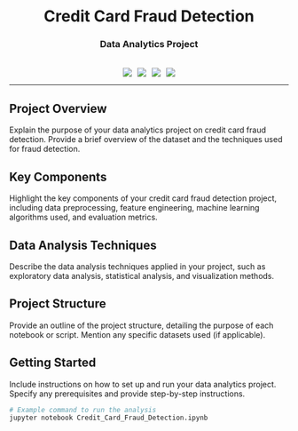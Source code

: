 <div align="center"><h1><strong>Credit Card Fraud Detection</strong></h1></div>
<div align="center"><h3><strong>Data Analytics Project</strong></h3></div>
<br>
<div align="center"><img style="margin: auto; padding: 0px 5px 0px 5px;" src="https://img.shields.io/badge/Made%20With%20Python-FFD43B?style=for-the-badge&logo=python&logoColor=darkgreen"><img style="margin: auto; padding: 0px 5px 0px 5px;" src="https://img.shields.io/badge/Jupyter%20Notebook-F37626?style=for-the-badge&logo=jupyter&logoColor=white"><img style="margin: auto; padding: 0px 5px 0px 5px;" src="https://img.shields.io/badge/Pandas-150458?style=for-the-badge&logo=pandas&logoColor=white"><img style="margin: auto; padding: 0px 5px 0px 5px;" src="https://img.shields.io/badge/Scikit_Learn-F7931E?style=for-the-badge&logo=scikit-learn&logoColor=white"></div>

---

## **Project Overview**

Explain the purpose of your data analytics project on credit card fraud detection. Provide a brief overview of the dataset and the techniques used for fraud detection.

## **Key Components**

Highlight the key components of your credit card fraud detection project, including data preprocessing, feature engineering, machine learning algorithms used, and evaluation metrics.

## **Data Analysis Techniques**

Describe the data analysis techniques applied in your project, such as exploratory data analysis, statistical analysis, and visualization methods.

## **Project Structure**

Provide an outline of the project structure, detailing the purpose of each notebook or script. Mention any specific datasets used (if applicable).

## **Getting Started**

Include instructions on how to set up and run your data analytics project. Specify any prerequisites and provide step-by-step instructions.

```bash
# Example command to run the analysis
jupyter notebook Credit_Card_Fraud_Detection.ipynb
